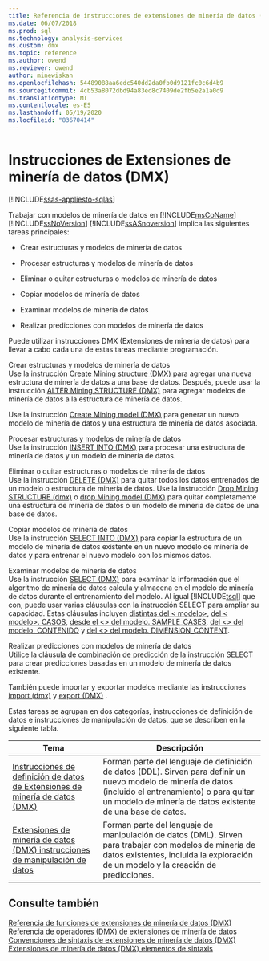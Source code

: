 ```yaml
---
title: Referencia de instrucciones de extensiones de minería de datos (DMX) | Microsoft Docs
ms.date: 06/07/2018
ms.prod: sql
ms.technology: analysis-services
ms.custom: dmx
ms.topic: reference
ms.author: owend
ms.reviewer: owend
author: minewiskan
ms.openlocfilehash: 54489088aa6edc540dd2da0fb0d9121fc0c6d4b9
ms.sourcegitcommit: 4cb53a8072dbd94a83ed8c7409de2fb5e2a1a0d9
ms.translationtype: MT
ms.contentlocale: es-ES
ms.lasthandoff: 05/19/2020
ms.locfileid: "83670414"
---
```

# <a name="data-mining-extensions-dmx-statements"></a>Instrucciones de Extensiones de minería de datos (DMX)
[!INCLUDE[ssas-appliesto-sqlas](../includes/ssas-appliesto-sqlas.md)]

  Trabajar con modelos de minería de datos en [!INCLUDE[msCoName](../includes/msconame-md.md)] [!INCLUDE[ssNoVersion](../includes/ssnoversion-md.md)] [!INCLUDE[ssASnoversion](../includes/ssasnoversion-md.md)] implica las siguientes tareas principales:  
  
-   Crear estructuras y modelos de minería de datos  
  
-   Procesar estructuras y modelos de minería de datos  
  
-   Eliminar o quitar estructuras o modelos de minería de datos  
  
-   Copiar modelos de minería de datos  
  
-   Examinar modelos de minería de datos  
  
-   Realizar predicciones con modelos de minería de datos  
  
 Puede utilizar instrucciones DMX (Extensiones de minería de datos) para llevar a cabo cada una de estas tareas mediante programación.  
  
 Crear estructuras y modelos de minería de datos  
 Use la instrucción [Create Mining structure &#40;DMX&#41;](../dmx/create-mining-structure-dmx.md) para agregar una nueva estructura de minería de datos a una base de datos. Después, puede usar la instrucción [ALTER Mining STRUCTURE &#40;DMX&#41;](../dmx/alter-mining-structure-dmx.md) para agregar modelos de minería de datos a la estructura de minería de datos.  
  
 Use la instrucción [Create Mining model &#40;DMX&#41;](../dmx/create-mining-model-dmx.md) para generar un nuevo modelo de minería de datos y una estructura de minería de datos asociada.  
  
 Procesar estructuras y modelos de minería de datos  
 Use la instrucción [INSERT INTO &#40;DMX&#41;](../dmx/insert-into-dmx.md) para procesar una estructura de minería de datos y un modelo de minería de datos.  
  
 Eliminar o quitar estructuras o modelos de minería de datos  
 Use la instrucción [DELETE &#40;DMX&#41;](../dmx/delete-dmx.md) para quitar todos los datos entrenados de un modelo o estructura de minería de datos. Use la instrucción [Drop Mining STRUCTURE &#40;dmx&#41;](../dmx/drop-mining-structure-dmx.md) o [drop Mining model &#40;DMX&#41;](../dmx/drop-mining-model-dmx.md) para quitar completamente una estructura de minería de datos o un modelo de minería de datos de una base de datos.  
  
 Copiar modelos de minería de datos  
 Use la instrucción [SELECT INTO &#40;DMX&#41;](../dmx/select-into-dmx.md) para copiar la estructura de un modelo de minería de datos existente en un nuevo modelo de minería de datos y para entrenar el nuevo modelo con los mismos datos.  
  
 Examinar modelos de minería de datos  
 Use la instrucción [SELECT &#40;DMX&#41;](../dmx/select-dmx.md) para examinar la información que el algoritmo de minería de datos calcula y almacena en el modelo de minería de datos durante el entrenamiento del modelo. Al igual [!INCLUDE[tsql](../includes/tsql-md.md)] que con, puede usar varias cláusulas con la instrucción SELECT para ampliar su capacidad. Estas cláusulas incluyen [distintas del \< modelo>](../dmx/select-distinct-from-model-dmx.md), [del \< modelo>. CASOS](../dmx/select-from-model-cases-dmx.md), [desde el \<> del modelo. SAMPLE_CASES](../dmx/select-from-model-sample-cases-dmx.md), [del \<> del modelo. CONTENIDO](../dmx/select-from-model-content-dmx.md) y [del \<> del modelo. DIMENSION_CONTENT](../dmx/select-from-model-dimension-content-dmx.md).  
  
 Realizar predicciones con modelos de minería de datos  
 Utilice la cláusula de [combinación de predicción](../dmx/select-from-model-prediction-join-dmx.md) de la instrucción SELECT para crear predicciones basadas en un modelo de minería de datos existente.  
  
 También puede importar y exportar modelos mediante las instrucciones [import &#40;dmx&#41;](../dmx/import-dmx.md) y [export &#40;DMX&#41;](../dmx/export-dmx.md) .  
  
 Estas tareas se agrupan en dos categorías, instrucciones de definición de datos e instrucciones de manipulación de datos, que se describen en la siguiente tabla.  
  
|Tema|Descripción|  
|-----------|-----------------|  
|[Instrucciones de definición de datos de Extensiones de minería de datos &#40;DMX&#41;](../dmx/dmx-statements-data-definition.md)|Forman parte del lenguaje de definición de datos (DDL). Sirven para definir un nuevo modelo de minería de datos (incluido el entrenamiento) o para quitar un modelo de minería de datos existente de una base de datos.|  
|[Extensiones de minería de datos &#40;DMX&#41; instrucciones de manipulación de datos](../dmx/dmx-statements-data-manipulation.md)|Forman parte del lenguaje de manipulación de datos (DML). Sirven para trabajar con modelos de minería de datos existentes, incluida la exploración de un modelo y la creación de predicciones.|  
  
## <a name="see-also"></a>Consulte también  
 [Referencia de funciones de extensiones de minería de datos &#40;DMX&#41;](../dmx/data-mining-extensions-dmx-function-reference.md)   
 [Referencia de operadores &#40;DMX&#41; de extensiones de minería de datos](../dmx/data-mining-extensions-dmx-operator-reference.md)   
 [Convenciones de sintaxis de extensiones de minería de datos &#40;DMX&#41;](../dmx/data-mining-extensions-dmx-syntax-conventions.md)   
 [Extensiones de minería de datos &#40;DMX&#41; elementos de sintaxis](../dmx/data-mining-extensions-dmx-syntax-elements.md)  
  
  
